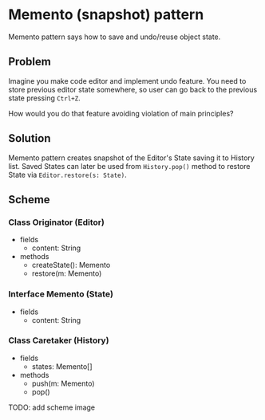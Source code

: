 # Memento (snapshot) pattern

Memento pattern says how to save and undo/reuse object state.

## Problem

Imagine you make code editor and implement undo feature. You need to store previous editor state somewhere, so user can go back to the previous state pressing `Ctrl+Z`.

How would you do that feature avoiding violation of main principles?

## Solution

Memento pattern creates snapshot of the Editor's State saving it to History list. Saved States can later be used from `History.pop()` method to restore State via `Editor.restore(s: State)`.

## Scheme

### Class Originator (Editor)

- fields
  - content: String
- methods
  - createState(): Memento
  - restore(m: Memento)

### Interface Memento (State)

- fields
  - content: String

### Class Caretaker (History)

- fields
  - states: Memento[]
- methods
  - push(m: Memento)
  - pop()

TODO: add scheme image
